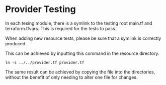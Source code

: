 # Provider Testing

In each tesing module, there is a symlink to the testing root main.tf and terraform.tfvars. This is required for the tests to pass. 

When adding new resource tests, please be sure that a symlink is correctly produced.

This can be achieved by inputting this command in the resource directory.


` ln -s ../../provider.tf provider.tf `


The same result can be achieved by copying the file into the directories, without the benefit of only needing to alter one file for changes.